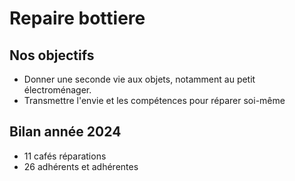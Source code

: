 # Repaire bottiere


## Nos objectifs

* Donner une seconde vie aux objets, notamment au petit électroménager.
* Transmettre l'envie et les compétences pour réparer soi-même

## Bilan année 2024

* 11 cafés réparations
* 26 adhérents et adhérentes

